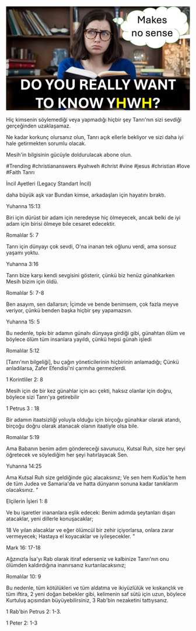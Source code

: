 ![Video cover image](../cover.jpg "cover photo")

Hiç kimsenin söylemediği veya yapmadığı hiçbir şey Tanrı'nın sizi sevdiği gerçeğinden uzaklaşamaz.

Ne kadar korkunç olursanız olun, Tanrı açık ellerle bekliyor ve sizi daha iyi hale getirmekten sorumlu olacak.

Mesih'in bilgisinin gücüyle doldurulacak abone olun.

#Trending #christiananswers #yahweh #christ #vine #jesus #christian #love #Faith Tanrı

İncil Ayetleri (Legacy Standart İncil)

daha büyük aşk var Bundan kimse, arkadaşları için hayatını bıraktı.

Yuhanna 15:13

Biri için dürüst bir adam için neredeyse hiç ölmeyecek, ancak belki de iyi adam için birisi ölmeye bile cesaret edecektir.

Romalılar 5: 7

Tanrı için dünyayı çok sevdi, O'na inanan tek oğlunu verdi, ama sonsuz yaşamı yoktu.

Yuhanna 3:16

Tanrı bize karşı kendi sevgisini gösterir, çünkü biz henüz günahkarken Mesih bizim için öldü.

Romalılar 5: 7-8

Ben asayım, sen dallarsın; İçimde ve bende benimsem, çok fazla meyve veriyor, çünkü benden başka hiçbir şey yapamazsın.

Yuhanna 15: 5

Bu nedenle, tıpkı bir adamın günahı dünyaya girdiği gibi, günahtan ölüm ve böylece ölüm tüm insanlara yayıldı, çünkü hepsi günah işledi

  Romalılar 5:12

[Tanrı'nın bilgeliği], bu çağın yöneticilerinin hiçbirinin anlamadığı; Çünkü anladılarsa, Zafer Efendisi'ni çarmıha germezlerdi.

1 Korintliler 2: 8

Mesih için de bir kez günahlar için acı çekti, haksız olanlar için doğru, böylece sizi Tanrı'ya getirebilir

1 Petrus 3 : 18

Bir adamın itaatsizliği yoluyla olduğu için birçoğu günahkar olarak atandı, birçoğu doğru olarak atanacak olanın itaatiyle olsa bile.

Romalılar 5:19

Ama Babanın benim adım göndereceği savunucu, Kutsal Ruh, size her şeyi öğretecek ve söylediğim her şeyi hatırlayacak Sen.

Yuhanna 14:25

Ama Kutsal Ruh size geldiğinde güç alacaksınız; Ve sen hem Kudüs'te hem de tüm Judea ve Samaria'da ve hatta dünyanın sonuna kadar tanıklarım olacaksınız. ”

Elçilerin İşleri 1: 8

Ve bu işaretler inananlara eşlik edecek: Benim adımda şeytanları dışarı atacaklar, yeni dillerle konuşacaklar;

18 Ve yılan alacaklar ve eğer ölümcül bir zehir içiyorlarsa, onlara zarar vermeyecek; Hastaya el koyacaklar ve iyileşecekler. ”

Mark 16: 17-18

Ağzınızla İsa'yı Rab olarak itiraf ederseniz ve kalbinize Tanrı'nın onu ölümden kaldırdığına inanırsanız kurtarılacaksınız;

Romalılar 10: 9

Bu nedenle, tüm kötülükleri ve tüm aldatma ve ikiyüzlülük ve kıskançlık ve tüm iftira, 2 yeni doğan bebekler gibi, kelimenin saf sütü için uzun, böylece Kurtuluş açısından büyüyebilirsiniz, 3 Rab'bin nezaketini tattıysanız.

1 Rab'bin Petrus 2: 1-3.

1 Peter 2: 1-3